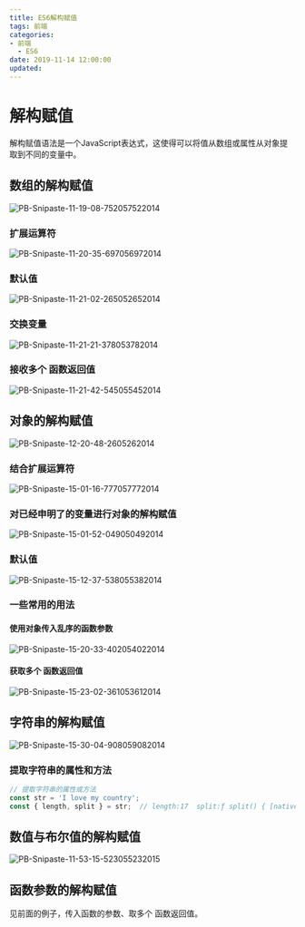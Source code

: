 ```yaml
---
title: ES6解构赋值
tags: 前端
categories: 
- 前端
  - ES6
date: 2019-11-14 12:00:00
updated: 
---
```


# 解构赋值

解构赋值语法是一个JavaScript表达式，这使得可以将值从数组或属性从对象提取到不同的变量中。

## 数组的解构赋值

![PB-Snipaste-11-19-08-752057522014](ES6解构赋值/PB-Snipaste-11-19-08-752057522014.png)

### 扩展运算符

![PB-Snipaste-11-20-35-697056972014](ES6解构赋值/PB-Snipaste-11-20-35-697056972014.png)

### 默认值

![PB-Snipaste-11-21-02-265052652014](ES6解构赋值/PB-Snipaste-11-21-02-265052652014.png)

### 交换变量

![PB-Snipaste-11-21-21-378053782014](ES6解构赋值/PB-Snipaste-11-21-21-378053782014.png)

### 接收多个 函数返回值

![PB-Snipaste-11-21-42-545055452014](ES6解构赋值/PB-Snipaste-11-21-42-545055452014.png)

## 对象的解构赋值

![PB-Snipaste-12-20-48-2605262014](ES6解构赋值/PB-Snipaste-12-20-48-2605262014.png)

### 结合扩展运算符

![PB-Snipaste-15-01-16-777057772014](ES6解构赋值/PB-Snipaste-15-01-16-777057772014.png)

### 对已经申明了的变量进行对象的解构赋值

![PB-Snipaste-15-01-52-049050492014](ES6解构赋值/PB-Snipaste-15-01-52-049050492014.png)

### 默认值

![PB-Snipaste-15-12-37-538055382014](ES6解构赋值/PB-Snipaste-15-12-37-538055382014.png)

### 一些常用的用法

#### 使用对象传入乱序的函数参数

![PB-Snipaste-15-20-33-402054022014](ES6解构赋值/PB-Snipaste-15-20-33-402054022014.png)

#### 获取多个 函数返回值

![PB-Snipaste-15-23-02-361053612014](ES6解构赋值/PB-Snipaste-15-23-02-361053612014.png)

## 字符串的解构赋值

![PB-Snipaste-15-30-04-908059082014](ES6解构赋值/PB-Snipaste-15-30-04-908059082014.png)

### 提取字符串的属性和方法

```javascript
// 提取字符串的属性或方法
const str = 'I love my country';
const { length, split } = str;  // length:17  split:ƒ split() { [native code] }
```

## 数值与布尔值的解构赋值

![PB-Snipaste-11-53-15-523055232015](ES6解构赋值/PB-Snipaste-11-53-15-523055232015.png)

## 函数参数的解构赋值

见前面的例子，传入函数的参数、取多个 函数返回值。